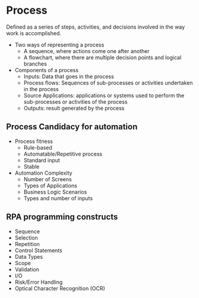 # Process
Defined as a series of steps, activities, and decisions involved in the way work is accomplished.
- Two ways of representing a process
    - A sequence, where actions come one after another
    - A flowchart, where there are multiple decision points and logical branches
- Components of a process
    - Inputs: Data that goes in the process
    - Process flows: Sequences of sub-processes or activities undertaken in the process
    - Source Applications: applications or systems used to perform the sub-processes or activities of the process
    - Outputs: result generated by the process
## Process Candidacy for automation
- Process fitness
    - Rule-based
    - Automatable/Repetitive process
    - Standard input
    - Stable
- Automation Complexity
    - Number of Screens
    - Types of Applications
    - Business Logic Scenarios
    - Types and number of inputs
## RPA programming constructs
- Sequence
- Selection
- Repetition
- Control Statements
- Data Types
- Scope
- Validation
- I/O
- Risk/Error Handling
- Optical Character Recognition (OCR)